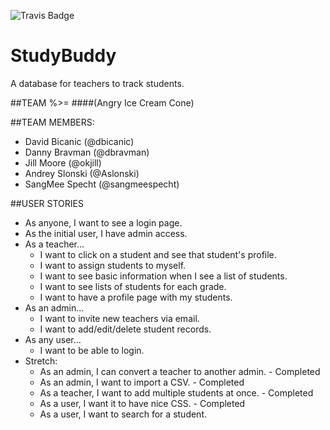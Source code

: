![Travis Badge](https://travis-ci.org/Aslonski/Study-Buddy.svg?branch=master)
# StudyBuddy
A database for teachers to track students.

##TEAM %>=
####(Angry Ice Cream Cone)

##TEAM MEMBERS:
* David Bicanic (@dbicanic)
* Danny Bravman (@dbravman)
* Jill Moore (@okjill)
* Andrey Slonski (@Aslonski)
* SangMee Specht (@sangmeespecht)

##USER STORIES
* As anyone, I want to see a login page. 
* As the initial user, I have admin access.
* As a teacher...
  * I want to click on a student and see that student's profile.
  * I want to assign students to myself.
  * I want to see basic information when I see a list of students.
  * I want to see lists of students for each grade.
  * I want to have a profile page with my students.
* As an admin... 
  * I want to invite new teachers via email.
  * I want to add/edit/delete student records.
* As any user... 
  * I want to be able to login.
* Stretch:
  * As an admin, I can convert a teacher to another admin. - Completed
  * As an admin, I want to import a CSV. - Completed
  * As a teacher, I want to add multiple students at once. - Completed
  * As a user, I want it to have nice CSS. - Completed
  * As a user, I want to search for a student.
